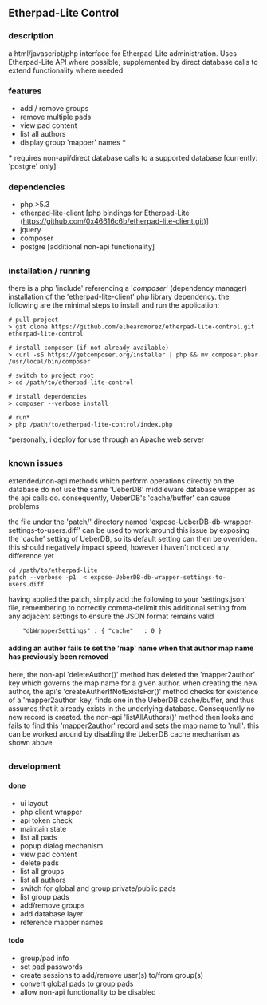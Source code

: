 
## Etherpad-Lite Control

### description
a html/javascript/php interface for Etherpad-Lite administration. Uses Etherpad-Lite API where possible, supplemented by direct database calls to extend functionality where needed

### features
- add / remove groups
- remove multiple pads
- view pad content
- list all authors
- display group 'mapper' names __*__

__*__ requires non-api/direct database calls to a supported database [currently: 'postgre' only]

### dependencies
- php >5.3
- etherpad-lite-client [php bindings for Etherpad-Lite (https://github.com/0x46616c6b/etherpad-lite-client.git)]
- jquery
- composer
- postgre [additional non-api functionality]

## <p></p>

### installation / running

there is a php 'include' referencing a '*composer*' (dependency manager) installation of the 'etherpad-lite-client' php library dependency. the following are the minimal steps to install and run the application:

```
# pull project
> git clone https://github.com/elbeardmorez/etherpad-lite-control.git etherpad-lite-control

# install composer (if not already available)
> curl -sS https://getcomposer.org/installer | php && mv composer.phar /usr/local/bin/composer

# switch to project root
> cd /path/to/etherpad-lite-control

# install dependencies
> composer --verbose install

# run*
> php /path/to/etherpad-lite-control/index.php
```

*personally, i deploy for use through an Apache web server
## <p></p>

### known issues
extended/non-api methods which perform operations directly on the database do not use the same 'UeberDB' middleware database wrapper as the api calls do. consequently, UeberDB's 'cache/buffer' can cause problems

the file under the 'patch/' directory named 'expose-UeberDB-db-wrapper-settings-to-users.diff' can be used to work around this issue by exposing the 'cache' setting of UeberDB, so its default setting can then be overriden. this should negatively impact speed, however i haven't noticed any difference yet

```
cd /path/to/etherpad-lite
patch --verbose -p1  < expose-UeberDB-db-wrapper-settings-to-users.diff
```

having applied the patch, simply add the following to your 'settings.json' file, remembering to correctly comma-delimit this additional setting from any adjacent settings to ensure the JSON format remains valid

```
    "dbWrapperSettings" : { "cache"   : 0 }
```

#### adding an author fails to set the 'map' name when that author map name has previously been removed
here, the non-api 'deleteAuthor()' method has deleted the 'mapper2author' key which governs the map name for a given author. when creating the new author, the api's 'createAutherIfNotExistsFor()' method checks for existence of a 'mapper2author' key, finds one in the UeberDB cache/buffer, and thus assumes that it already exists in the underlying database. Consequently no new record is created. the non-api 'listAllAuthors()' method then looks and fails to find this 'mapper2author' record and sets the map name to 'null'. this can be worked around by disabling the UeberDB cache mechanism as shown above

## <p></p>

### development
#### done
- ui layout
- php client wrapper
- api token check
- maintain state
- list all pads
- popup dialog mechanism
- view pad content
- delete pads
- list all groups
- list all authors
- switch for global and group private/public pads
- list group pads
- add/remove groups
- add database layer
- reference mapper names

#### todo
- group/pad info
- set pad passwords
- create sessions to add/remove user(s) to/from group(s)
- convert global pads to group pads
- allow non-api functionality to be disabled

